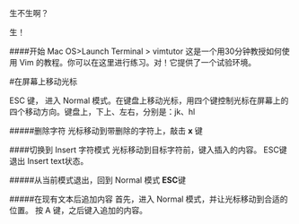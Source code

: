 生不生啊？

生！

####开始
 Mac OS>Launch Terminal > vimtutor
这是一个用30分钟教授如何使用 Vim 的教程。你可以在这里进行练习。对！它提供了一个试验环境。

#在屏幕上移动光标

ESC 键， 进入 Normal 模式。在键盘上移动光标，用四个键控制光标在屏幕上的四个移动方向。键盘上，下上、左右，分别是：jk、hl 

#####删除字符
光标移动到带删除的字符上，敲击 **x** 键

####切换到 Insert 字符模式
光标移动到目标字符前，键入插入的内容。
ESC键退出 Insert text状态。

#####从当前模式退出，回到 Normal 模式
**ESC**键

#####在现有文本后追加内容
首先，进入 Normal 模式，并让光标移动到合适的位置。
按 A 键，之后键入追加的内容。




<!--stackedit_data:
eyJoaXN0b3J5IjpbOTAwMzQwOTkwLC0xNTUzNTEyMDUsLTEzMz
MzNTkwMDQsMTc2NjA0ODI2MCw3OTI4NTU4NzksMTk4NTMyOTkw
Ml19
-->